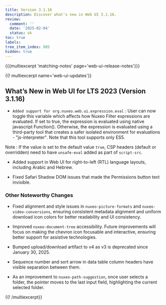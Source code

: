 ```yaml
---
title: Version 3.1.16
description: Discover what's new in Web UI 3.1.16.
review:
  comment: ''
  date: '2025-02-04'
  status: ok
toc: true
labels:
tree_item_index: 985
hidden: true
---
```


{{{multiexcerpt 'matching-notes' page='web-ui-release-notes'}}}

{{! multiexcerpt name='web-ui-updates'}}

## What’s New in Web UI for LTS 2023 (Version 3.1.16)

- `Added support for org.nuxeo.web.ui.expression.eval` : User can now toggle this variable which affects how Nuxeo Filter expressions are evaluated. If set to true, the expression is evaluated using native javascript Function(). Otherwise, the expression is evaluated using a third-party tool that creates a safer isolated environment for evaluations - "js-interpreter". Note that this tool supports only ES5.

Note : If the value is set to the default value `true`, CSP headers (default or overridden) need to have `unsafe-eval` added as part of `script-src`.<br/>

- Added support in Web UI for right-to-left (RTL) language layouts, including Arabic and Hebrew.<br/>

- Fixed Safari Shadow DOM issues that made the Permissions button text invisible.<br/>

### Other Noteworthy Changes

- Fixed alignment and style issues in `nuxeo-picture-formats` and `nuxeo-video-conversions`, ensuring consistent metadata alignment and uniform download icon colors for better readability and UI consistency.<br/>

- Improved `nuxeo-document-tree` accessibility. Future improvements will focus on making the chevron icon focusable and interactive, ensuring better support for assistive technologies.<br/>

- Bumped upload/download artifact to v4 as v3 is deprecated since January 30, 2025.<br/>

- Sequence number and sort arrow in data table column headers have visible separation between them.<br/>

- As an improvement to `nuxeo-path-suggestion`, once user selects a folder, the pointer moves to the last input field, highlighting the current selected folder.<br/>

{{! /multiexcerpt}}
